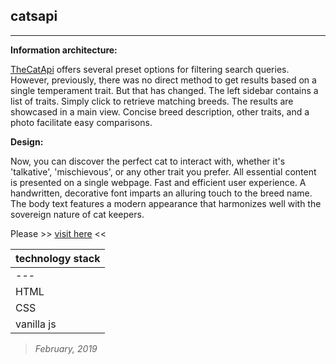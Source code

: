 ## catsapi
----

**Information architecture:**

[TheCatApi](https://docs.thecatapi.com/) offers several preset options for filtering search queries. However, previously, there was no direct method to get results based on a single temperament trait. But that has changed. The left sidebar contains a list of traits. Simply click to retrieve matching breeds. The results are showcased in a main view. Concise breed description, other traits, and a photo facilitate easy comparisons.

**Design:**

Now, you can discover the perfect cat to interact with, whether it's 'talkative', 'mischievous', or any other trait you prefer. All essential content is presented on a single webpage. Fast and efficient user experience. A handwritten, decorative font imparts an alluring touch to the breed name. The body text features a modern appearance that harmonizes well with the sovereign nature of cat keepers.


Please >> [visit here](https://piotrend.github.io/catsapi/) <<


| technology stack  |
| --- 		       |
| --- 		       |
| HTML |
| CSS |
| vanilla js |

> *February, 2019*
